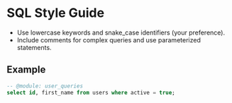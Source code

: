 # SQL Style Guide

- Use lowercase keywords and snake_case identifiers (your preference).
- Include comments for complex queries and use parameterized statements.

## Example
```sql
-- @module: user_queries
select id, first_name from users where active = true;
```